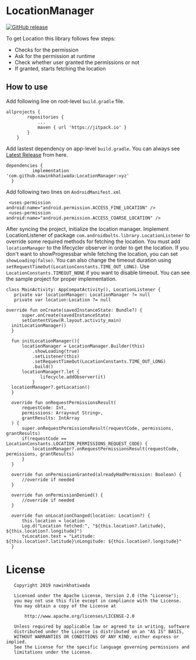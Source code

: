 # LocationManager
[![GitHub release](https://img.shields.io/github/v/release/nawinkhatiwada/LocationManager)](https://github.com/nawinkhatiwada/LocationManager/releases/latest)

To get Location this library follows few steps:
<ul>
<li> Checks for the permission </li>
<li> Ask for the permission at runtime </li>
<li> Check whether user granted the permissions or not </li>
<li> If granted, starts fetching the location </li>
</ul>

## How to use

Add following line on root-level `build.gradle` file.

```
allprojects {
		repositories {
			...
			maven { url 'https://jitpack.io' }
		}
	}
  ```
  Add lastest dependency on app-level `build.gradle`. You can always see [Latest Release](https://github.com/nawinkhatiwada/LocationManager/releases/latest) from here.

  ```
  dependencies {
	        implementation 'com.github.nawinkhatiwada:LocationManager:xyz'
	}
  ```
  Add following two lines on `AndroidManifest.xml`
  
  ```
   <uses-permission android:name="android.permission.ACCESS_FINE_LOCATION" />
   <uses-permission android:name="android.permission.ACCESS_COARSE_LOCATION" />
  ```
  
  After syncing the project, initialize the location manager. Implement LocationListener of package `com.androidbolts.library.LocationListener` to override some required methods for fetching the location. You must add `locationManager` to the lifecycler observer in order to get the location. If you don't want to showProgressbar while fetching the location, you can set `showLoading(false)`. You can also change the timeout duration using `setRequestTimeOut(LocationConstants.TIME_OUT_LONG)`. Use `LocationConstants.TIMEOUT_NONE` if you want to disable timeout.
 You can see the sample project for proper implementation.

  
  ```
  class MainActivity: AppCompatActivity(), LocationListener {
     private var locationManager: LocationManager ?= null
     private var location:Location ?= null

override fun onCreate(savedInstanceState: Bundle?) {
        super.onCreate(savedInstanceState)
        setContentView(R.layout.activity_main)
	initLocationManager()
    }

    fun initLocationManager(){
        locationManager = LocationManager.Builder(this)
            .showLoading(true)
            .setListener(this)
            .setRequestTimeOut(LocationConstants.TIME_OUT_LONG)
            .build()
	    locationManager?.let {
               lifecycle.addObserver(it)
            }
	locationManager?.getLocation()
    }

    override fun onRequestPermissionsResult(
        requestCode: Int,
        permissions: Array<out String>,
        grantResults: IntArray
    ) {
        super.onRequestPermissionsResult(requestCode, permissions, grantResults)
        if(requestCode == LocationConstants.LOCATION_PERMISSIONS_REQUEST_CODE) {
            locationManager?.onRequestPermissionsResult(requestCode, permissions, grantResults)
        }
    }

    override fun onPermissionGranted(alreadyHadPermission: Boolean) {
        //override if needed
    }

    override fun onPermissionDenied() {
        //override if needed
    }
    
    override fun onLocationChanged(location: Location?) {
        this.location = location
        Log.d("Location fetched:", "${this.location?.latitude}, ${this.location?.longitude}")
        tvLocation.text = "Latitude: ${this.location?.latitude}\nLongitude: ${this.location?.longitude}"
    }
 ```
  
  # License #
```text
   Copyright 2019 nawinkhatiwada

   Licensed under the Apache License, Version 2.0 (the "License");
   you may not use this file except in compliance with the License.
   You may obtain a copy of the License at

       http://www.apache.org/licenses/LICENSE-2.0

   Unless required by applicable law or agreed to in writing, software
   distributed under the License is distributed on an "AS IS" BASIS,
   WITHOUT WARRANTIES OR CONDITIONS OF ANY KIND, either express or implied.
   See the License for the specific language governing permissions and
   limitations under the License.
   ```
